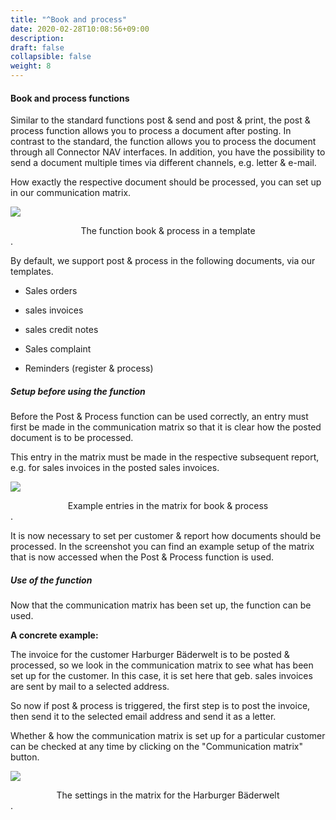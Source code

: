 ```yaml
---
title: "^Book and process"
date: 2020-02-28T10:08:56+09:00
description: 
draft: false
collapsible: false
weight: 8
---
```


#### Book and process functions

Similar to the standard functions post & send and post & print, the post & process function allows you to process a document after posting. In contrast to the standard, the function allows you to process the document through all Connector NAV interfaces. In addition, you have the possibility to send a document multiple times via different channels, e.g. letter & e-mail.

How exactly the respective document should be processed, you can set up in our communication matrix.

![](/images/connectornav/matrix/book1.png)<center>The function book & process in a template</center>.

By default, we support post & process in the following documents, via our templates.

- Sales orders

- sales invoices

- sales credit notes

- Sales complaint

- Reminders (register & process)

##### Setup before using the function

Before the Post & Process function can be used correctly, an entry must first be made in the communication matrix so that it is clear how the posted document is to be processed.

This entry in the matrix must be made in the respective subsequent report, e.g. for sales invoices in the posted sales invoices.

![](/images/connectornav/matrix/book2.png)<center>Example entries in the matrix for book & process</center>.

It is now necessary to set per customer & report how documents should be processed. In the screenshot you can find an example setup of the matrix that is now accessed when the Post & Process function is used.

##### Use of the function

Now that the communication matrix has been set up, the function can be used.

**A concrete example:**

The invoice for the customer Harburger Bäderwelt is to be posted & processed, so we look in the communication matrix to see what has been set up for the customer. In this case, it is set here that geb. sales invoices are sent by mail to a selected address.

So now if post & process is triggered, the first step is to post the invoice, then send it to the selected email address and send it as a letter.

Whether & how the communication matrix is set up for a particular customer can be checked at any time by clicking on the "Communication matrix" button.

![](/images/connectornav/matrix/buchen3.png)<center>The settings in the matrix for the Harburger Bäderwelt</center>.

